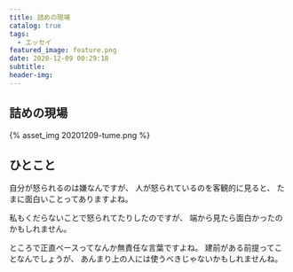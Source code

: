 ```yaml
---
title: 詰めの現場
catalog: true
tags:
  - エッセイ
featured_image: feature.png
date: 2020-12-09 00:29:18
subtitle:
header-img:
---
```



## 詰めの現場

{% asset_img 20201209-tume.png %}


## ひとこと
自分が怒られるのは嫌なんですが、
人が怒られているのを客観的に見ると、
たまに面白いことってありますよね。

私もくだらないことで怒られてたりしたのですが、
端から見たら面白かったのかもしれません。

ところで正直ベースってなんか無責任な言葉ですよね。
建前がある前提ってことなんでしょうが、
あんまり上の人には使うべきじゃないかもしれませんね。